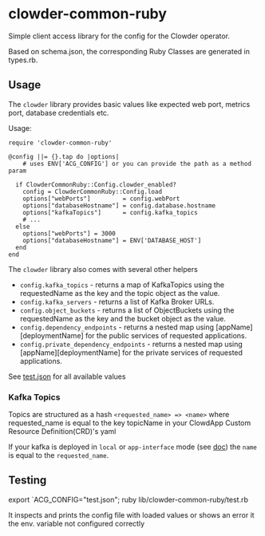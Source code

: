 clowder-common-ruby
=================

Simple client access library for the config for the Clowder operator.

Based on schema.json, the corresponding Ruby Classes are generated in types.rb.

Usage
-----

The `clowder` library provides basic values like expected web port, metrics port,
database credentials etc.

Usage:

```
require 'clowder-common-ruby'

@config ||= {}.tap do |options|
    # uses ENV['ACG_CONFIG'] or you can provide the path as a method param
    
  if ClowderCommonRuby::Config.clowder_enabled?     
    config = ClowderCommonRuby::Config.load 
    options["webPorts"]         = config.webPort
    options["databaseHostname"] = config.database.hostname
    options["kafkaTopics"]      = config.kafka_topics
    # ...
  else 
    options["webPorts"] = 3000
    options["databaseHostname"] = ENV['DATABASE_HOST']
  end
end
```

The ``clowder`` library also comes with several other helpers

* ``config.kafka_topics`` - returns a map of KafkaTopics using the requestedName
  as the key and the topic object as the value.
* ``config.kafka_servers`` - returns a list of Kafka Broker URLs.
* ``config.object_buckets`` - returns a list of ObjectBuckets using the requestedName
  as the key and the bucket object as the value.
* ``config.dependency_endpoints`` - returns a nested map using \[appName\]\[deploymentName\]
  for the public services of requested applications.
* ``config.private_dependency_endpoints`` - returns a nested map using \[appName\]\[deploymentName\]
  for the private services of requested applications.


See [test.json](test.json) for all available values

### Kafka Topics

Topics are structured as a hash `<requested_name> => <name>` 
where requested_name is equal to the key topicName in your ClowdApp Custom Resource Definition(CRD)'s yaml

If your kafka is deployed in `local` or `app-interface` mode (see [doc](https://clowder-operator.readthedocs.io/en/latest/providers/kafka.html))
the `name` is equal to the `requested_name`.

Testing
-------

export `ACG_CONFIG="test.json"; ruby lib/clowder-common-ruby/test.rb

It inspects and prints the config file with loaded values or shows an error it the env. variable not configured correctly  
